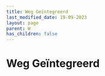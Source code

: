 ```yaml
---
title: Weg Geïntegreerd
last_modified_date: 19-09-2023
layout: page
parent: W
has_children: false
---
```


Weg Geïntegreerd
================

